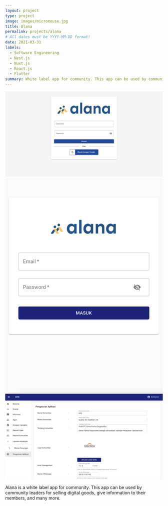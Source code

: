 ```yaml
---
layout: project
type: project
image: images/micromouse.jpg
title: Alana
permalink: projects/alana
# All dates must be YYYY-MM-DD format!
date: 2021-03-31
labels:
  - Software Engineering
  - Nest.js
  - Nuxt.js
  - React.js
  - Flutter
summary: White label app for community. This app can be used by community leaders for selling digital goods, give information to their members, and many more.
---
```


<div class="ui small rounded images">
  <img class="ui image" src="../images/alana-1.png">
  <img class="ui image" src="../images/alana-2.png">
  <img class="ui image" src="../images/alana-3.png">
</div>

Alana is a white label app for community. This app can be used by community leaders for selling digital goods, give information to their members, and many more.
